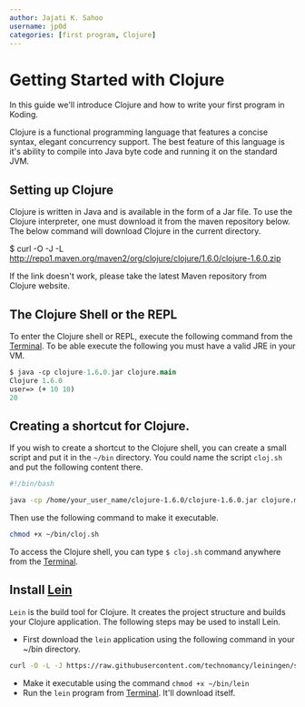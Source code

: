 ```yaml
---
author: Jajati K. Sahoo
username: jp0d
categories: [first program, Clojure]
---
```



# Getting Started with Clojure

In this guide we'll introduce Clojure and how to write your first program
in Koding.

Clojure is a functional programming language that features a concise syntax, 
elegant concurrency support. The best feature of this language is it's ability 
to compile into Java byte code and running it on the standard JVM.

## Setting up Clojure

Clojure is written in Java and is available in the form of a Jar file. To use 
the Clojure interpreter, one must download it from the maven repository below. 
The below command will download Clojure in the current directory.

$ curl -O -J -L http://repo1.maven.org/maven2/org/clojure/clojure/1.6.0/clojure-1.6.0.zip

If the link doesn't work, please take the latest Maven repository from 
Clojure website.

## The Clojure Shell or the REPL

To enter the Clojure shell or REPL, execute the following command from the [Terminal][terminal].
To be able execute the following you must have a valid JRE in your VM.

```clojure
$ java -cp clojure-1.6.0.jar clojure.main
Clojure 1.6.0
user=> (+ 10 10)
20
```

## Creating a shortcut for Clojure.

If you wish to create a shortcut to the Clojure shell, you can create a small script and put it
in the `~/bin` directory. You could name the script `cloj.sh` and put the following content 
there.

```sh
#!/bin/bash

java -cp /home/your_user_name/clojure-1.6.0/clojure-1.6.0.jar clojure.main
```

Then use the following command to make it executable.
```sh
chmod +x ~/bin/cloj.sh
```

To access the Clojure shell, you can type `$ cloj.sh` command anywhere from the [Terminal][terminal].

## Install [Lein](http://leiningen.org/)
`Lein` is the build tool for Clojure. It creates the project structure and builds your 
Clojure application. The following steps may be used to install Lein.

- First download the `lein` application using the following command in your ~/bin directory.

```sh
curl -O -L -J https://raw.githubusercontent.com/technomancy/leiningen/stable/bin/lein
```
- Make it executable using the command `chmod +x ~/bin/lein`
- Run the `lein` program from [Terminal][terminal]. It'll download itself.

[koding]: https://koding.com
[ace]: https://koding.com/Ace
[terminal]: https://koding.com/Terminal
[lein]: http://leiningen.org/


